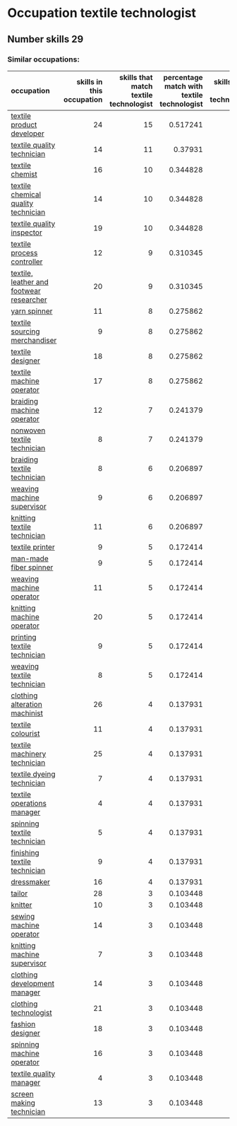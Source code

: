 # Occupation textile technologist
## Number skills 29
### Similar occupations:
| occupation                                                                              |   skills in this occupation |   skills that match textile technologist |   percentage match with textile technologist |   skills not in textile technologist |
|:----------------------------------------------------------------------------------------|----------------------------:|-----------------------------------------:|---------------------------------------------:|-------------------------------------:|
| [textile product developer](textile_product_developer.md)                               |                          24 |                                       15 |                                     0.517241 |                                    9 |
| [textile quality technician](textile_quality_technician.md)                             |                          14 |                                       11 |                                     0.37931  |                                    3 |
| [textile chemist](textile_chemist.md)                                                   |                          16 |                                       10 |                                     0.344828 |                                    6 |
| [textile chemical quality technician](textile_chemical_quality_technician.md)           |                          14 |                                       10 |                                     0.344828 |                                    4 |
| [textile quality inspector](textile_quality_inspector.md)                               |                          19 |                                       10 |                                     0.344828 |                                    9 |
| [textile process controller](textile_process_controller.md)                             |                          12 |                                        9 |                                     0.310345 |                                    3 |
| [textile, leather and footwear researcher](textile,_leather_and_footwear_researcher.md) |                          20 |                                        9 |                                     0.310345 |                                   11 |
| [yarn spinner](yarn_spinner.md)                                                         |                          11 |                                        8 |                                     0.275862 |                                    3 |
| [textile sourcing merchandiser](textile_sourcing_merchandiser.md)                       |                           9 |                                        8 |                                     0.275862 |                                    1 |
| [textile designer](textile_designer.md)                                                 |                          18 |                                        8 |                                     0.275862 |                                   10 |
| [textile machine operator](textile_machine_operator.md)                                 |                          17 |                                        8 |                                     0.275862 |                                    9 |
| [braiding machine operator](braiding_machine_operator.md)                               |                          12 |                                        7 |                                     0.241379 |                                    5 |
| [nonwoven  textile technician](nonwoven__textile_technician.md)                         |                           8 |                                        7 |                                     0.241379 |                                    1 |
| [braiding textile technician](braiding_textile_technician.md)                           |                           8 |                                        6 |                                     0.206897 |                                    2 |
| [weaving machine supervisor](weaving_machine_supervisor.md)                             |                           9 |                                        6 |                                     0.206897 |                                    3 |
| [knitting textile technician](knitting_textile_technician.md)                           |                          11 |                                        6 |                                     0.206897 |                                    5 |
| [textile printer](textile_printer.md)                                                   |                           9 |                                        5 |                                     0.172414 |                                    4 |
| [man-made fiber spinner](man-made_fiber_spinner.md)                                     |                           9 |                                        5 |                                     0.172414 |                                    4 |
| [weaving machine operator](weaving_machine_operator.md)                                 |                          11 |                                        5 |                                     0.172414 |                                    6 |
| [knitting machine operator](knitting_machine_operator.md)                               |                          20 |                                        5 |                                     0.172414 |                                   15 |
| [printing textile technician](printing_textile_technician.md)                           |                           9 |                                        5 |                                     0.172414 |                                    4 |
| [weaving textile technician](weaving_textile_technician.md)                             |                           8 |                                        5 |                                     0.172414 |                                    3 |
| [clothing alteration machinist](clothing_alteration_machinist.md)                       |                          26 |                                        4 |                                     0.137931 |                                   22 |
| [textile colourist](textile_colourist.md)                                               |                          11 |                                        4 |                                     0.137931 |                                    7 |
| [textile machinery technician](textile_machinery_technician.md)                         |                          25 |                                        4 |                                     0.137931 |                                   21 |
| [textile dyeing technician](textile_dyeing_technician.md)                               |                           7 |                                        4 |                                     0.137931 |                                    3 |
| [textile operations manager](textile_operations_manager.md)                             |                           4 |                                        4 |                                     0.137931 |                                    0 |
| [spinning textile technician](spinning_textile_technician.md)                           |                           5 |                                        4 |                                     0.137931 |                                    1 |
| [finishing textile technician](finishing_textile_technician.md)                         |                           9 |                                        4 |                                     0.137931 |                                    5 |
| [dressmaker](dressmaker.md)                                                             |                          16 |                                        4 |                                     0.137931 |                                   12 |
| [tailor](tailor.md)                                                                     |                          28 |                                        3 |                                     0.103448 |                                   25 |
| [knitter](knitter.md)                                                                   |                          10 |                                        3 |                                     0.103448 |                                    7 |
| [sewing machine operator](sewing_machine_operator.md)                                   |                          14 |                                        3 |                                     0.103448 |                                   11 |
| [knitting machine supervisor](knitting_machine_supervisor.md)                           |                           7 |                                        3 |                                     0.103448 |                                    4 |
| [clothing development manager](clothing_development_manager.md)                         |                          14 |                                        3 |                                     0.103448 |                                   11 |
| [clothing technologist](clothing_technologist.md)                                       |                          21 |                                        3 |                                     0.103448 |                                   18 |
| [fashion designer](fashion_designer.md)                                                 |                          18 |                                        3 |                                     0.103448 |                                   15 |
| [spinning machine operator](spinning_machine_operator.md)                               |                          16 |                                        3 |                                     0.103448 |                                   13 |
| [textile quality manager](textile_quality_manager.md)                                   |                           4 |                                        3 |                                     0.103448 |                                    1 |
| [screen making technician](screen_making_technician.md)                                 |                          13 |                                        3 |                                     0.103448 |                                   10 |
